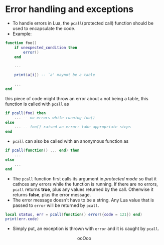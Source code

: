 # Error handling and exceptions
* To handle errors in Lua, the `pcall`(protected call) function should be used to encapsulate the code.
* Example:

```lua
function foo()
	if unexpected_condition then
		error()
	end

	...

	print(a[i]) -- `a' maynot be a table
	
	...
end
```
this piece of code might throw an error about `a` not being a table, this function is called with `pcall` as
```lua
if pcall(foo) then
	... -- no errors while running foo()
else
	... -- foo() raised an error: take appropriate steps
end
```
* `pcall` can also be called with an anonymous function as
```lua
if pcall(function() ... end) then
	...
else
	...
end
```
* The `pcall` function first calls its argument in <em>protected mode</em> so that it cathces any errors while the function is running. If there are no errors, `pcall` returns <strong>true</strong>, plus any values returned by the call. Otherwise it returns <strong>false</strong>, plus the error message.
* The error message doesn't have to be a string. Any Lua value that is passed to `error` will be returned by `pcall`.
```lua
local status, err = pcall(function() error({code = 121}) end)
print(err.code)
```
* Simply put, an exception is thrown with `error` and it is caught by `pcall`.

<p align="center">
ooOoo
</p>
